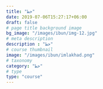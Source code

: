 ```yaml
---
title: "خط"
date: 2019-07-06T15:27:17+06:00
draft: false
# page title background image
bg_image: "/images/ibun/img-12.jpg"
# meta description
description : "خط"
# course thumbnail
image: "/images/ibun/imlakhad.png"
# taxonomy
category: "خط"
# type
type: "course"
---
```



